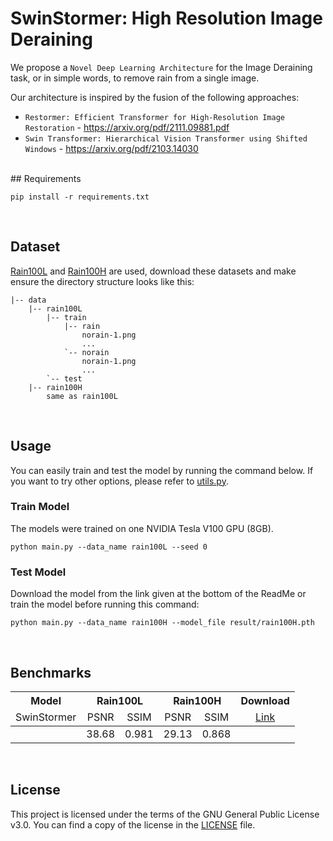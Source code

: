 # SwinStormer: High Resolution Image Deraining
We propose a `Novel Deep Learning Architecture` for the Image Deraining task, or in simple words, to remove rain from a single image.

Our architecture is inspired by the fusion of the following approaches:
- `Restormer: Efficient Transformer for High-Resolution Image Restoration`  - https://arxiv.org/pdf/2111.09881.pdf
- `Swin Transformer: Hierarchical Vision Transformer using Shifted Windows`  - https://arxiv.org/pdf/2103.14030

<br>
## Requirements

```
pip install -r requirements.txt
```
<br>

## Dataset

[Rain100L](https://mega.nz/file/MpgnwYDS#jqyDEyL1U9srLBbEFCPnAOZb2HZTsSrwSvRGQ6m6Dzc) and [Rain100H](https://www.dropbox.com/s/kzbzer5wem37byg/rain100H.zip?dl=0) are used, download these datasets and make 
ensure the directory structure looks like this:
```                           
|-- data     
    |-- rain100L
        |-- train
            |-- rain
                norain-1.png
                ...
            `-- norain
                norain-1.png
                ...
        `-- test                                                        
    |-- rain100H
        same as rain100L
```
<br>


## Usage

You can easily train and test the model by running the command below. If you want to try other options, please refer to
[utils.py](utils.py).

### Train Model
The models were trained on one NVIDIA Tesla V100 GPU (8GB).

```
python main.py --data_name rain100L --seed 0
```

### Test Model
Download the model from the link given at the bottom of the ReadMe or train the model before running this command:
```
python main.py --data_name rain100H --model_file result/rain100H.pth
```
<br>



## Benchmarks

<table>
<thead>
  <tr>
    <th rowspan="1">Model</th>
    <th colspan="2">Rain100L</th>
    <th colspan="2">Rain100H</th>
    <th rowspan="1">Download</th>
  </tr>
  <tr>
  <td align="center">SwinStormer</td>
    <!-- <td align="center"></td> -->
    <td align="center">PSNR</td>
    <td align="center">SSIM</td>
    <td align="center">PSNR</td>
    <td align="center">SSIM</td>
  <td align="center"><a href="https://mega.nz/folder/Ph0DyJJL#XTYf0aa0_sQ61-Y4LiiFmQ">Link</a></td>    
  </tr>
</thead>
<tbody>
  <tr>
    <td align="center"></td>
    <td align="center">38.68</td>
    <td align="center">0.981</td>
    <td align="center">29.13</td>
    <td align="center">0.868</td>
    <!-- <td align="center"><a href="https://mega.nz/folder/Ph0DyJJL#XTYf0aa0_sQ61-Y4LiiFmQ">Link</a></td> -->
  </tr>
</tbody>
</table>

<br>

## License
This project is licensed under the terms of the GNU General Public License v3.0. You can find a copy of the license in the [LICENSE](LICENSE) file.
